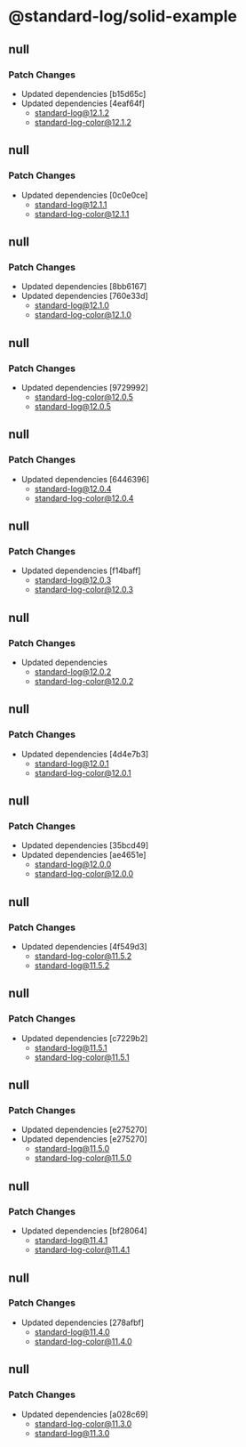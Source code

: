 # @standard-log/solid-example

## null

### Patch Changes

- Updated dependencies [b15d65c]
- Updated dependencies [4eaf64f]
  - standard-log@12.1.2
  - standard-log-color@12.1.2

## null

### Patch Changes

- Updated dependencies [0c0e0ce]
  - standard-log@12.1.1
  - standard-log-color@12.1.1

## null

### Patch Changes

- Updated dependencies [8bb6167]
- Updated dependencies [760e33d]
  - standard-log@12.1.0
  - standard-log-color@12.1.0

## null

### Patch Changes

- Updated dependencies [9729992]
  - standard-log-color@12.0.5
  - standard-log@12.0.5

## null

### Patch Changes

- Updated dependencies [6446396]
  - standard-log@12.0.4
  - standard-log-color@12.0.4

## null

### Patch Changes

- Updated dependencies [f14baff]
  - standard-log@12.0.3
  - standard-log-color@12.0.3

## null

### Patch Changes

- Updated dependencies
  - standard-log@12.0.2
  - standard-log-color@12.0.2

## null

### Patch Changes

- Updated dependencies [4d4e7b3]
  - standard-log@12.0.1
  - standard-log-color@12.0.1

## null

### Patch Changes

- Updated dependencies [35bcd49]
- Updated dependencies [ae4651e]
  - standard-log@12.0.0
  - standard-log-color@12.0.0

## null

### Patch Changes

- Updated dependencies [4f549d3]
  - standard-log-color@11.5.2
  - standard-log@11.5.2

## null

### Patch Changes

- Updated dependencies [c7229b2]
  - standard-log@11.5.1
  - standard-log-color@11.5.1

## null

### Patch Changes

- Updated dependencies [e275270]
- Updated dependencies [e275270]
  - standard-log@11.5.0
  - standard-log-color@11.5.0

## null

### Patch Changes

- Updated dependencies [bf28064]
  - standard-log@11.4.1
  - standard-log-color@11.4.1

## null

### Patch Changes

- Updated dependencies [278afbf]
  - standard-log@11.4.0
  - standard-log-color@11.4.0

## null

### Patch Changes

- Updated dependencies [a028c69]
  - standard-log-color@11.3.0
  - standard-log@11.3.0
